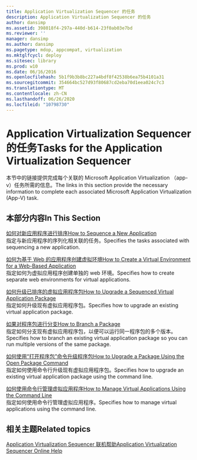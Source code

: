 ```yaml
---
title: Application Virtualization Sequencer 的任务
description: Application Virtualization Sequencer 的任务
author: dansimp
ms.assetid: 398018f4-297a-440d-b614-23f0ab03e7bd
ms.reviewer: ''
manager: dansimp
ms.author: dansimp
ms.pagetype: mdop, appcompat, virtualization
ms.mktglfcycl: deploy
ms.sitesec: library
ms.prod: w10
ms.date: 06/16/2016
ms.openlocfilehash: 5b1f9b3b8bc227a4bdf8f42538b6ea75b4101a31
ms.sourcegitcommit: 354664bc527d93f80687cd2eba70d1eea024c7c3
ms.translationtype: MT
ms.contentlocale: zh-CN
ms.lasthandoff: 06/26/2020
ms.locfileid: "10798730"
---
```

# <span data-ttu-id="57214-103">Application Virtualization Sequencer 的任务</span><span class="sxs-lookup"><span data-stu-id="57214-103">Tasks for the Application Virtualization Sequencer</span></span>


<span data-ttu-id="57214-104">本节中的链接提供完成每个关联的 Microsoft Application Virtualization （app-v）任务所需的信息。</span><span class="sxs-lookup"><span data-stu-id="57214-104">The links in this section provide the necessary information to complete each associated Microsoft Application Virtualization (App-V) task.</span></span>

## <span data-ttu-id="57214-105">本部分内容</span><span class="sxs-lookup"><span data-stu-id="57214-105">In This Section</span></span>


<a href="" id="how-to-sequence-a-new-application"></a>[<span data-ttu-id="57214-106">如何对新应用程序进行排序</span><span class="sxs-lookup"><span data-stu-id="57214-106">How to Sequence a New Application</span></span>](how-to-sequence-a-new-application.md)  
<span data-ttu-id="57214-107">指定与新应用程序的序列化相关联的任务。</span><span class="sxs-lookup"><span data-stu-id="57214-107">Specifies the tasks associated with sequencing a new application.</span></span>

<a href="" id="how-to-create-a-virtual-environment-for-a-web-based-application"></a>[<span data-ttu-id="57214-108">如何为基于 Web 的应用程序创建虚拟环境</span><span class="sxs-lookup"><span data-stu-id="57214-108">How to Create a Virtual Environment for a Web-Based Application</span></span>](how-to-create-a-virtual-environment-for-a-web-based-application.md)  
<span data-ttu-id="57214-109">指定如何为虚拟应用程序创建单独的 web 环境。</span><span class="sxs-lookup"><span data-stu-id="57214-109">Specifies how to create separate web environments for virtual applications.</span></span>

<a href="" id="how-to-upgrade-a-sequenced-virtual-application-package"></a>[<span data-ttu-id="57214-110">如何升级已排序的虚拟应用程序包</span><span class="sxs-lookup"><span data-stu-id="57214-110">How to Upgrade a Sequenced Virtual Application Package</span></span>](how-to-upgrade-a-sequenced-virtual-application-package.md)  
<span data-ttu-id="57214-111">指定如何升级现有虚拟应用程序包。</span><span class="sxs-lookup"><span data-stu-id="57214-111">Specifies how to upgrade an existing virtual application package.</span></span>

<a href="" id="how-to-branch-a-package"></a>[<span data-ttu-id="57214-112">如果对程序包进行分支</span><span class="sxs-lookup"><span data-stu-id="57214-112">How to Branch a Package</span></span>](how-to-branch-a-package.md)  
<span data-ttu-id="57214-113">指定如何分支现有虚拟应用程序包，以便可以运行同一程序包的多个版本。</span><span class="sxs-lookup"><span data-stu-id="57214-113">Specifies how to branch an existing virtual application package so you can run multiple versions of the same package.</span></span>

<a href="" id="how-to-upgrade-a-package-using-the-open-package-command"></a>[<span data-ttu-id="57214-114">如何使用“打开程序包”命令升级程序包</span><span class="sxs-lookup"><span data-stu-id="57214-114">How to Upgrade a Package Using the Open Package Command</span></span>](how-to-upgrade-a-package-using-the-open-package-command.md)  
<span data-ttu-id="57214-115">指定如何使用命令行升级现有虚拟应用程序包。</span><span class="sxs-lookup"><span data-stu-id="57214-115">Specifies how to upgrade an existing virtual application package using the command line.</span></span>

<a href="" id="how-to-manage-virtual-applications-using-the-command-line"></a>[<span data-ttu-id="57214-116">如何使用命令行管理虚拟应用程序</span><span class="sxs-lookup"><span data-stu-id="57214-116">How to Manage Virtual Applications Using the Command Line</span></span>](how-to-manage-virtual-applications-using-the-command-line.md)  
<span data-ttu-id="57214-117">指定如何使用命令行管理虚拟应用程序。</span><span class="sxs-lookup"><span data-stu-id="57214-117">Specifies how to manage virtual applications using the command line.</span></span>

## <span data-ttu-id="57214-118">相关主题</span><span class="sxs-lookup"><span data-stu-id="57214-118">Related topics</span></span>


[<span data-ttu-id="57214-119">Application Virtualization Sequencer 联机帮助</span><span class="sxs-lookup"><span data-stu-id="57214-119">Application Virtualization Sequencer Online Help</span></span>](application-virtualization-sequencer-online-help.md)

 

 





